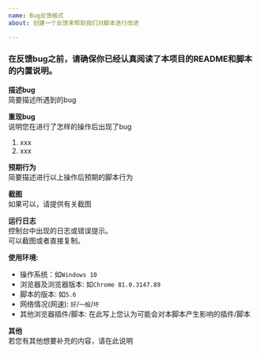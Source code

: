 ```yaml
---
name: Bug反馈格式
about: 创建一个反馈来帮助我们对脚本进行改进

---
```


### 在反馈bug之前，请确保你已经认真阅读了本项目的README和脚本的内置说明。  
**描述bug**  
简要描述所遇到的bug

**重现bug**  
说明您在进行了怎样的操作后出现了bug
1. xxx
2. xxx

**预期行为**  
简要描述进行以上操作后预期的脚本行为

**截图**  
如果可以，请提供有关截图  

**运行日志**  
控制台中出现的日志或错误提示。  
可以截图或者直接复制。  

**使用环境:**  
 - 操作系统：如`Windows 10`
 - 浏览器及浏览器版本: 如`Chrome 81.0.3147.89`
 - 脚本的版本: 如`5.6`
 - 网络情况(网速): `好`/`一般`/`坏`
 - 其他浏览器插件/脚本: 在此写上您认为可能会对本脚本产生影响的插件/脚本

**其他**  
若您有其他想要补充的内容，请在此说明